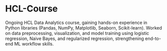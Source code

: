 # HCL-Course
Ongoing HCL Data Analytics course, gaining hands-on experience in Python libraries (Pandas, NumPy, Matplotlib, Seaborn, Scikit-learn). Worked on data preprocessing, visualization, and model training using logistic regression, Naive Bayes, and regularized regression, strengthening end-to-end ML workflow skills.
